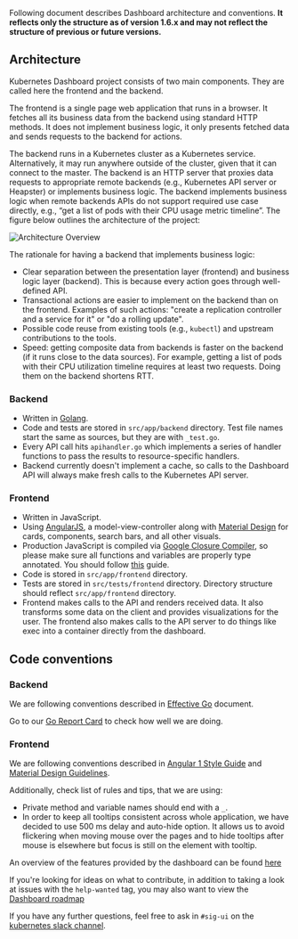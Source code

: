 Following document describes Dashboard architecture and conventions. **It reflects only the structure as of version 1.6.x and may not reflect the structure of previous or future versions.**

## Architecture

Kubernetes Dashboard project consists of two main components. They are called here the
frontend and the backend.

The frontend is a single page web application that runs in a browser. It fetches all its
business data from the backend using standard HTTP methods. It does not implement business logic,
it only presents fetched data and sends requests to the backend for actions.

The backend runs in a Kubernetes cluster as a Kubernetes service. Alternatively, it may run anywhere
outside of the cluster, given that it can connect to the master. The backend is an HTTP server that
proxies data requests to appropriate remote backends (e.g., Kubernetes API server or Heapster) or implements
business logic. The backend implements business logic when remote backends APIs do not
support required use case directly, e.g., “get a list of pods with their CPU usage metric
timeline”. The figure below outlines the architecture of the project:

![Architecture Overview](https://github.com/kubernetes/dashboard/blob/master/docs/design/architecture.png)

The rationale for having a backend that implements business logic:

* Clear separation between the presentation layer (frontend) and business logic layer (backend).
This is because every action goes through well-defined API.
* Transactional actions are easier to implement on the backend than on the frontend. Examples of
such actions: "create a replication controller and a service for it" or "do a rolling update".
* Possible code reuse from existing tools (e.g., `kubectl`) and upstream contributions to the tools.
* Speed: getting composite data from backends is faster on the backend (if it runs close to the
data sources). For example, getting a list of pods with their CPU utilization timeline
requires at least two requests. Doing them on the backend shortens RTT.

### Backend

- Written in [Golang](https://golang.org/).
- Code and tests are stored in `src/app/backend` directory. Test file names start the same as sources, but they are with `_test.go`.
- Every API call hits `apihandler.go` which implements a series of handler functions to pass the results to resource-specific handlers.
- Backend currently doesn't implement a cache, so calls to the Dashboard API will always make fresh calls to the  Kubernetes API server.

### Frontend

- Written in JavaScript.
- Using [AngularJS](https://github.com/angular/angular.js), a model-view-controller along with [Material Design](https://material.angularjs.org/latest/getting-started) for cards, components, search bars, and all other visuals.
- Production JavaScript is compiled via [Google Closure Compiler](https://developers.google.com/closure/compiler/), so please make sure all functions and variables are properly type annotated. You should follow [this](https://github.com/google/closure-compiler/wiki/Annotating-JavaScript-for-the-Closure-Compiler) guide.
- Code is stored in `src/app/frontend` directory.
- Tests are stored in `src/tests/frontend` directory. Directory structure should reflect `src/app/frontend` directory.
- Frontend makes calls to the API and renders received data. It also transforms some data on the client and provides visualizations for the user. The frontend also makes calls to the API server to do things like exec into a container directly from the dashboard.

## Code conventions

### Backend

We are following conventions described in [Effective Go](https://golang.org/doc/effective_go.html) document.

Go to our [Go Report Card](https://goreportcard.com/report/github.com/kubernetes/dashboard) to check how well
we are doing.

### Frontend

We are following conventions described in [Angular 1 Style Guide](https://github.com/johnpapa/angular-styleguide/blob/master/a1/README.md) and [Material Design Guidelines](https://material.io/guidelines/).

Additionally, check list of rules and tips, that we are using:

- Private method and variable names should end with a `_`.
- In order to keep all tooltips consistent across whole application, we have decided to use 500 ms delay and auto-hide option. It allows us to avoid flickering when moving mouse over the pages and to hide tooltips after mouse is elsewhere but focus is still on the element with tooltip.

An overview of the features provided by the dashboard can be found [here](https://kubernetes.io/docs/tasks/access-application-cluster/web-ui-dashboard)

If you're looking for ideas on what to contribute, in addition to taking a look at issues with the `help-wanted` tag, you may also want to view the [Dashboard roadmap](https://github.com/kubernetes/dashboard/wiki/Roadmap)

If you have any further questions, feel free to ask in `#sig-ui` on the [kubernetes slack channel](https://kubernetes.slack.com).